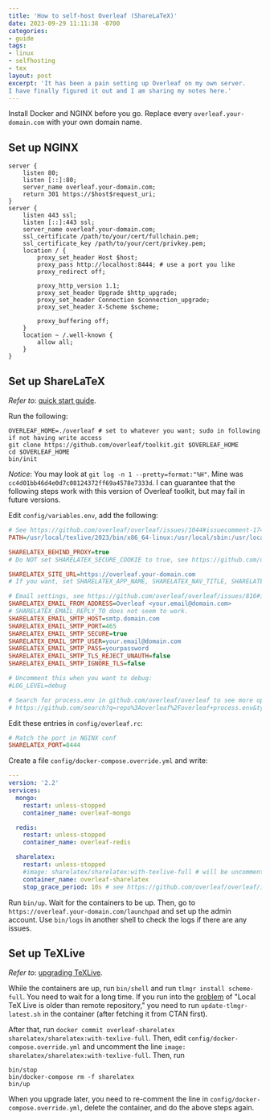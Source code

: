 ```yaml
---
title: 'How to self-host Overleaf (ShareLaTeX)'
date: 2023-09-29 11:11:38 -0700
categories:
- guide
tags:
- linux
- selfhosting
- tex
layout: post
excerpt: 'It has been a pain setting up Overleaf on my own server.
I have finally figured it out and I am sharing my notes here.'
---
```


Install Docker and NGINX before you go.
Replace every `overleaf.your-domain.com` with your own domain name.

## Set up NGINX

```nginx
server {
	listen 80;
	listen [::]:80;
	server_name overleaf.your-domain.com;
	return 301 https://$host$request_uri;
}
server {
	listen 443 ssl;
	listen [::]:443 ssl;
	server_name overleaf.your-domain.com;
	ssl_certificate /path/to/your/cert/fullchain.pem;
	ssl_certificate_key /path/to/your/cert/privkey.pem;
	location / {
		proxy_set_header Host $host;
		proxy_pass http://localhost:8444; # use a port you like
		proxy_redirect off;

		proxy_http_version 1.1;
		proxy_set_header Upgrade $http_upgrade;
		proxy_set_header Connection $connection_upgrade;
		proxy_set_header X-Scheme $scheme;

		proxy_buffering off;
	}
	location ~ /.well-known {
		allow all;
	}
}
```

## Set up ShareLaTeX

*Refer to*:
[quick start guide](https://github.com/overleaf/toolkit/blob/master/doc/quick-start-guide.md).

Run the following:

```shell
OVERLEAF_HOME=./overleaf # set to whatever you want; sudo in following if not having write access
git clone https://github.com/overleaf/toolkit.git $OVERLEAF_HOME
cd $OVERLEAF_HOME
bin/init
```

*Notice*: You may look at `git log -n 1 --pretty=format:"%H"`.
Mine was `cc4d01bb46d4e0d7c08124372ff69a4578e7333d`.
I can guarantee that the following steps work with this version of Overleaf toolkit,
but may fail in future versions.

Edit `config/variables.env`, add the following:

```ini
# See https://github.com/overleaf/overleaf/issues/1044#issuecomment-1741289459
PATH=/usr/local/texlive/2023/bin/x86_64-linux:/usr/local/sbin:/usr/local/bin:/usr/sbin:/usr/bin:/sbin:/bin

SHARELATEX_BEHIND_PROXY=true
# Do NOT set SHARELATEX_SECURE_COOKIE to true, see https://github.com/overleaf/overleaf/issues/388#issuecomment-1741162658

SHARELATEX_SITE_URL=https://overleaf.your-domain.com
# If you want, set SHARELATEX_APP_NAME, SHARELATEX_NAV_TITLE, SHARELATEX_HEADER_IMAGE_URL, SHARELATEX_ADMIN_EMAIL.

# Email settings, see https://github.com/overleaf/overleaf/issues/816#issuecomment-864665071
SHARELATEX_EMAIL_FROM_ADDRESS=Overleaf <your.email@domain.com>
# SHARELATEX_EMAIL_REPLY_TO does not seem to work.
SHARELATEX_EMAIL_SMTP_HOST=smtp.domain.com
SHARELATEX_EMAIL_SMTP_PORT=465
SHARELATEX_EMAIL_SMTP_SECURE=true
SHARELATEX_EMAIL_SMTP_USER=your.email@domain.com
SHARELATEX_EMAIL_SMTP_PASS=yourpassword
SHARELATEX_EMAIL_SMTP_TLS_REJECT_UNAUTH=false
SHARELATEX_EMAIL_SMTP_IGNORE_TLS=false

# Uncomment this when you want to debug:
#LOG_LEVEL=debug

# Search for process.env in github.com/overleaf/overleaf to see more options (shame for not documenting them):
# https://github.com/search?q=repo%3Aoverleaf%2Foverleaf+process.env&type=code
```

Edit these entries in `config/overleaf.rc`:

```ini
# Match the port in NGINX conf
SHARELATEX_PORT=8444
```

Create a file `config/docker-compose.override.yml` and write:

```yaml
---
version: '2.2'
services:
  mongo:
    restart: unless-stopped
    container_name: overleaf-mongo

  redis:
    restart: unless-stopped
    container_name: overleaf-redis

  sharelatex:
    restart: unless-stopped
    #image: sharelatex/sharelatex:with-texlive-full # will be uncommented later
    container_name: overleaf-sharelatex
    stop_grace_period: 10s # see https://github.com/overleaf/overleaf/issues/1156
```

Run `bin/up`.
Wait for the containers to be up.
Then, go to `https://overleaf.your-domain.com/launchpad` and set up the admin account.
Use `bin/logs` in another shell to check the logs if there are any issues.

## Set up TeXLive

*Refer to*:
[upgrading TeXLive](https://github.com/overleaf/toolkit/blob/master/doc/ce-upgrading-texlive.md).

While the containers are up, run `bin/shell` and run `tlmgr install scheme-full`.
You need to wait for a long time.
If you run into the [problem](https://github.com/overleaf/overleaf/issues/1009) of
"Local TeX Live is older than remote repository,"
you need to run `update-tlmgr-latest.sh` in the container
(after fetching it from CTAN first).

After that, run `docker commit overleaf-sharelatex sharelatex/sharelatex:with-texlive-full`.
Then, edit `config/docker-compose.override.yml` and uncomment the line `image: sharelatex/sharelatex:with-texlive-full`.
Then, run

```shell
bin/stop
bin/docker-compose rm -f sharelatex
bin/up
```

When you upgrade later,
you need to re-comment the line in `config/docker-compose.override.yml`, delete the container,
and do the above steps again.
